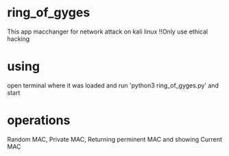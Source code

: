 # ring_of_gyges
 This app macchanger for network attack on kali linux
 !!Only use ethical hacking
 
# using
 open terminal where it was loaded and run 'python3 ring_of_gyges.py' and start
 # operations
 Random MAC, Private MAC, Returning perminent MAC and showing Current MAC 
	
